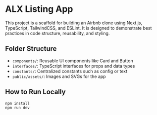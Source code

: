 # ALX Listing App

This project is a scaffold for building an Airbnb clone using Next.js, TypeScript, TailwindCSS, and ESLint. It is designed to demonstrate best practices in code structure, reusability, and styling.

## Folder Structure

- `components/`: Reusable UI components like Card and Button
- `interfaces/`: TypeScript interfaces for props and data types
- `constants/`: Centralized constants such as config or text
- `public/assets/`: Images and SVGs for the app

## How to Run Locally

```bash
npm install
npm run dev
```
